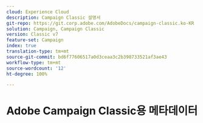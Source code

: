 ```yaml
---
cloud: Experience Cloud
description: Campaign Classic 설명서
git-repo: https://git.corp.adobe.com/AdobeDocs/campaign-classic.ko-KR
solution: Campaign, Campaign Classic
version: Classic v7
feature-set: Campaign
index: true
translation-type: tm+mt
source-git-commit: bd6f77606517a0d3ceaa3c2b398733521af3ae43
workflow-type: tm+mt
source-wordcount: '12'
ht-degree: 100%

---
```



# Adobe Campaign Classic용 메타데이터
